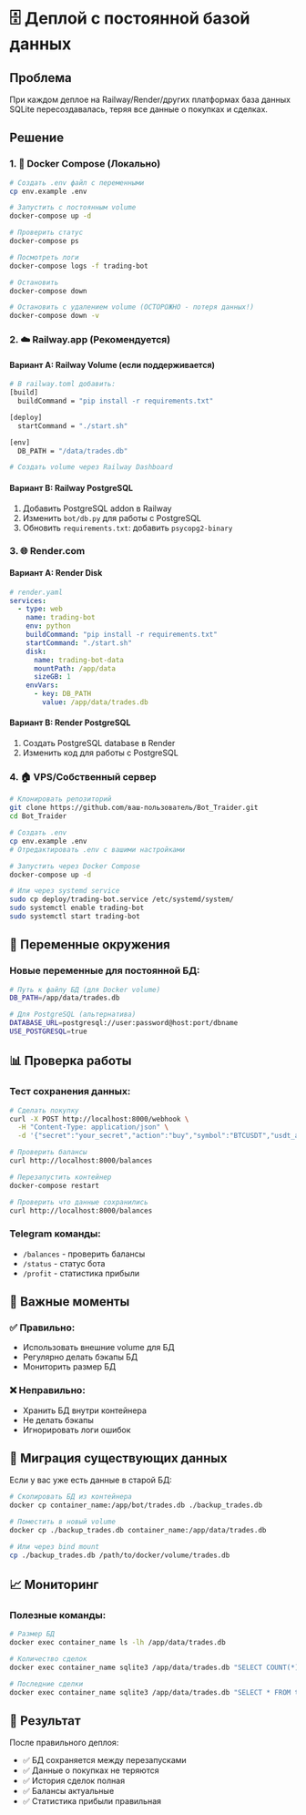 # 🗄️ Деплой с постоянной базой данных

## Проблема
При каждом деплое на Railway/Render/других платформах база данных SQLite пересоздавалась, теряя все данные о покупках и сделках.

## Решение

### 1. 🐳 Docker Compose (Локально)

```bash
# Создать .env файл с переменными
cp env.example .env

# Запустить с постоянным volume
docker-compose up -d

# Проверить статус
docker-compose ps

# Посмотреть логи
docker-compose logs -f trading-bot

# Остановить
docker-compose down

# Остановить с удалением volume (ОСТОРОЖНО - потеря данных!)
docker-compose down -v
```

### 2. ☁️ Railway.app (Рекомендуется)

#### Вариант A: Railway Volume (если поддерживается)
```bash
# В railway.toml добавить:
[build]
  buildCommand = "pip install -r requirements.txt"

[deploy]
  startCommand = "./start.sh"

[env]
  DB_PATH = "/data/trades.db"

# Создать volume через Railway Dashboard
```

#### Вариант B: Railway PostgreSQL
1. Добавить PostgreSQL addon в Railway
2. Изменить `bot/db.py` для работы с PostgreSQL
3. Обновить `requirements.txt`: добавить `psycopg2-binary`

### 3. 🌐 Render.com

#### Вариант A: Render Disk
```yaml
# render.yaml
services:
  - type: web
    name: trading-bot
    env: python
    buildCommand: "pip install -r requirements.txt"
    startCommand: "./start.sh"
    disk:
      name: trading-bot-data
      mountPath: /app/data
      sizeGB: 1
    envVars:
      - key: DB_PATH
        value: /app/data/trades.db
```

#### Вариант B: Render PostgreSQL
1. Создать PostgreSQL database в Render
2. Изменить код для работы с PostgreSQL

### 4. 🏠 VPS/Собственный сервер

```bash
# Клонировать репозиторий
git clone https://github.com/ваш-пользователь/Bot_Traider.git
cd Bot_Traider

# Создать .env
cp env.example .env
# Отредактировать .env с вашими настройками

# Запустить через Docker Compose
docker-compose up -d

# Или через systemd service
sudo cp deploy/trading-bot.service /etc/systemd/system/
sudo systemctl enable trading-bot
sudo systemctl start trading-bot
```

## 🔧 Переменные окружения

### Новые переменные для постоянной БД:
```bash
# Путь к файлу БД (для Docker volume)
DB_PATH=/app/data/trades.db

# Для PostgreSQL (альтернатива)
DATABASE_URL=postgresql://user:password@host:port/dbname
USE_POSTGRESQL=true
```

## 📊 Проверка работы

### Тест сохранения данных:
```bash
# Сделать покупку
curl -X POST http://localhost:8000/webhook \
  -H "Content-Type: application/json" \
  -d '{"secret":"your_secret","action":"buy","symbol":"BTCUSDT","usdt_amount":10}'

# Проверить балансы
curl http://localhost:8000/balances

# Перезапустить контейнер
docker-compose restart

# Проверить что данные сохранились
curl http://localhost:8000/balances
```

### Telegram команды:
- `/balances` - проверить балансы
- `/status` - статус бота
- `/profit` - статистика прибыли

## 🚨 Важные моменты

### ✅ Правильно:
- Использовать внешние volume для БД
- Регулярно делать бэкапы БД
- Мониторить размер БД

### ❌ Неправильно:
- Хранить БД внутри контейнера
- Не делать бэкапы
- Игнорировать логи ошибок

## 🔄 Миграция существующих данных

Если у вас уже есть данные в старой БД:

```bash
# Скопировать БД из контейнера
docker cp container_name:/app/bot/trades.db ./backup_trades.db

# Поместить в новый volume
docker cp ./backup_trades.db container_name:/app/data/trades.db

# Или через bind mount
cp ./backup_trades.db /path/to/docker/volume/trades.db
```

## 📈 Мониторинг

### Полезные команды:
```bash
# Размер БД
docker exec container_name ls -lh /app/data/trades.db

# Количество сделок
docker exec container_name sqlite3 /app/data/trades.db "SELECT COUNT(*) FROM trades"

# Последние сделки
docker exec container_name sqlite3 /app/data/trades.db "SELECT * FROM trades ORDER BY timestamp DESC LIMIT 5"
```

## 🎯 Результат

После правильного деплоя:
- ✅ БД сохраняется между перезапусками
- ✅ Данные о покупках не теряются
- ✅ История сделок полная
- ✅ Балансы актуальные
- ✅ Статистика прибыли правильная
